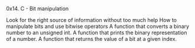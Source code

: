 0x14. C - Bit manipulation

Look for the right source of information without too much help
How to manipulate bits and use bitwise operators
A function that converts a binary number to an unsigned int.
A function that prints the binary representation of a number.
A function that returns the value of a bit at a given index.
